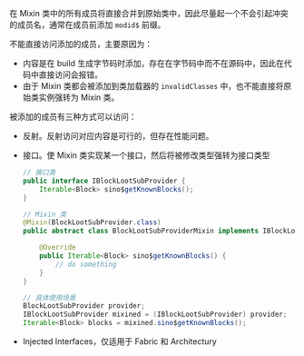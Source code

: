 在 Mixin 类中的所有成员将直接合并到原始类中，因此尽量起一个不会引起冲突的成员名，通常在成员前添加 `modid$` 前缀。

不能直接访问添加的成员，主要原因为：

* 内容是在 build 生成字节码时添加，存在在字节码中而不在源码中，因此在代码中直接访问会报错。
* 由于 Mixin 类都会被添加到类加载器的 `invalidClasses` 中，也不能直接将原始类实例强转为 Mixin 类。

被添加的成员有三种方式可以访问：

* 反射。反射访问对应内容是可行的，但存在性能问题。
* 接口。使 Mixin 类实现某一个接口，然后将被修改类型强转为接口类型

  ```java
  // 接口类
  public interface IBlockLootSubProvider {
      Iterable<Block> sino$getKnownBlocks();
  }
  ```
  ```java
  // Mixin 类
  @Mixin(BlockLootSubProvider.class)
  public abstract class BlockLootSubProviderMixin implements IBlockLootSubProvider {

      @Override
      public Iterable<Block> sino$getKnownBlocks() {
          // do something
      }
  }
  ```
  ```java
  // 具体使用场景
  BlockLootSubProvider provider;
  IBlockLootSubProvider mixined = (IBlockLootSubProvider) provider;
  Iterable<Block> blocks = mixined.sino$getKnownBlocks();
  ```
* Injected Interfaces，仅适用于 Fabric 和 Architectury
